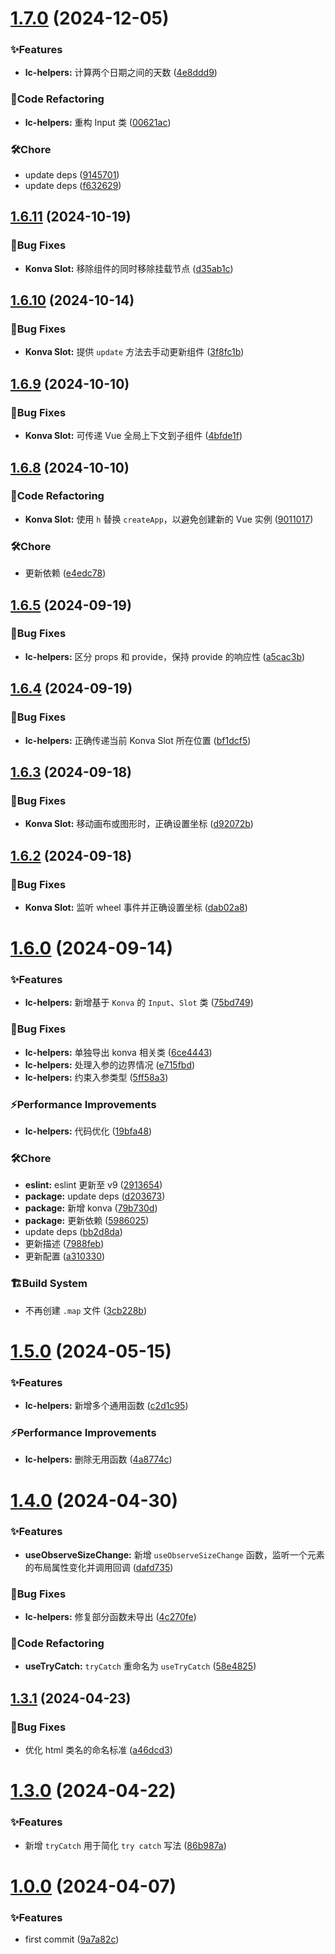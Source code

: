 # [1.7.0](https://github.com/Noah-Ywh/lc-library/compare/v1.6.11...v1.7.0) (2024-12-05)

### ✨Features

* **lc-helpers:** 计算两个日期之间的天数 ([4e8ddd9](https://github.com/Noah-Ywh/lc-library/commit/4e8ddd9a0a3cc8208a0ffefe2561a6605b80c952))

### 🔨Code Refactoring

* **lc-helpers:** 重构 Input 类 ([00621ac](https://github.com/Noah-Ywh/lc-library/commit/00621ace7a6743a194a1948a449b61989f2dbc62))

### 🛠️Chore

* update deps ([9145701](https://github.com/Noah-Ywh/lc-library/commit/9145701b02501b33313e4dd9f88da203212dbd5c))
* update deps ([f632629](https://github.com/Noah-Ywh/lc-library/commit/f632629f212b245a2f0107c2344b7cf85018b551))

## [1.6.11](https://github.com/Noah-Ywh/lc-library/compare/v1.6.10...v1.6.11) (2024-10-19)

### 🐛Bug Fixes

* **Konva Slot:** 移除组件的同时移除挂载节点 ([d35ab1c](https://github.com/Noah-Ywh/lc-library/commit/d35ab1c862aaf4971fe3b2229a6cd90003e4f673))

## [1.6.10](https://github.com/Noah-Ywh/lc-library/compare/v1.6.9...v1.6.10) (2024-10-14)

### 🐛Bug Fixes

* **Konva Slot:** 提供 `update` 方法去手动更新组件 ([3f8fc1b](https://github.com/Noah-Ywh/lc-library/commit/3f8fc1b015d2750fa69588c0f934307f09b49c7a))

## [1.6.9](https://github.com/Noah-Ywh/lc-library/compare/v1.6.8...v1.6.9) (2024-10-10)

### 🐛Bug Fixes

* **Konva Slot:** 可传递 Vue 全局上下文到子组件 ([4bfde1f](https://github.com/Noah-Ywh/lc-library/commit/4bfde1f7a36b3b2772d04d1d48ee587581c4dc3f))

## [1.6.8](https://github.com/Noah-Ywh/lc-library/compare/v1.6.7...v1.6.8) (2024-10-10)

### 🔨Code Refactoring

* **Konva Slot:** 使用 `h` 替换 `createApp`，以避免创建新的 Vue 实例 ([9011017](https://github.com/Noah-Ywh/lc-library/commit/9011017fcbbbc3398ef3e0bd86eaa442941e4222))

### 🛠️Chore

* 更新依赖 ([e4edc78](https://github.com/Noah-Ywh/lc-library/commit/e4edc78efadc3e85092822f618a3198961990288))

## [1.6.5](https://github.com/Noah-Ywh/lc-library/compare/v1.6.4...v1.6.5) (2024-09-19)

### 🐛Bug Fixes

* **lc-helpers:** 区分 props 和 provide，保持 provide 的响应性 ([a5cac3b](https://github.com/Noah-Ywh/lc-library/commit/a5cac3bbadf02bdcf3d5cbe4ef28e7b2fb95a9ed))

## [1.6.4](https://github.com/Noah-Ywh/lc-library/compare/v1.6.3...v1.6.4) (2024-09-19)

### 🐛Bug Fixes

* **lc-helpers:** 正确传递当前 Konva Slot 所在位置 ([bf1dcf5](https://github.com/Noah-Ywh/lc-library/commit/bf1dcf502636c7ba0fc49d4bb4a0b8655a4091d2))

## [1.6.3](https://github.com/Noah-Ywh/lc-library/compare/v1.6.2...v1.6.3) (2024-09-18)

### 🐛Bug Fixes

* **Konva Slot:** 移动画布或图形时，正确设置坐标 ([d92072b](https://github.com/Noah-Ywh/lc-library/commit/d92072b197b3cd99edb5ff904a6837923ae6cf9a))

## [1.6.2](https://github.com/Noah-Ywh/lc-library/compare/v1.6.1...v1.6.2) (2024-09-18)

### 🐛Bug Fixes

* **Konva Slot:** 监听 wheel 事件并正确设置坐标 ([dab02a8](https://github.com/Noah-Ywh/lc-library/commit/dab02a8b4c48073c1312f6f68cc8bab38bebcf28))

# [1.6.0](https://github.com/Noah-Ywh/lc-library/compare/v1.5.0...v1.6.0) (2024-09-14)

### ✨Features

* **lc-helpers:** 新增基于 `Konva` 的 `Input`、`Slot` 类 ([75bd749](https://github.com/Noah-Ywh/lc-library/commit/75bd749e0784f35da2f0715f21473a123771684e))

### 🐛Bug Fixes

* **lc-helpers:** 单独导出 konva 相关类 ([6ce4443](https://github.com/Noah-Ywh/lc-library/commit/6ce444384ab08966da9ea047d9f78356c01b208d))
* **lc-helpers:** 处理入参的边界情况 ([e715fbd](https://github.com/Noah-Ywh/lc-library/commit/e715fbd2f2910dbfe81f17e0464cf7c6ea803a6c))
* **lc-helpers:** 约束入参类型 ([5ff58a3](https://github.com/Noah-Ywh/lc-library/commit/5ff58a31562e60022cf6a3bf01a11f360def50d5))

### ⚡Performance Improvements

* **lc-helpers:** 代码优化 ([19bfa48](https://github.com/Noah-Ywh/lc-library/commit/19bfa48e3ef8284b31158bdee652c88831547a07))

### 🛠️Chore

* **eslint:** eslint 更新至 v9 ([2913654](https://github.com/Noah-Ywh/lc-library/commit/2913654ccc6923f24e3b2056c03eaec1e97317e2))
* **package:** update deps ([d203673](https://github.com/Noah-Ywh/lc-library/commit/d20367378a8231e4576f9004644107faf48ed954))
* **package:** 新增 konva ([79b730d](https://github.com/Noah-Ywh/lc-library/commit/79b730df7ad0a1a5fce692e643899fda7f12d801))
* **package:** 更新依赖 ([5986025](https://github.com/Noah-Ywh/lc-library/commit/598602578bf901c0d4332f55f148131862f48cb7))
* update deps ([bb2d8da](https://github.com/Noah-Ywh/lc-library/commit/bb2d8dabfa8f99fa79c578bff339bc7c508ff907))
* 更新描述 ([7988feb](https://github.com/Noah-Ywh/lc-library/commit/7988feb10e3b06d7689a150458587e156ab5f4b8))
* 更新配置 ([a310330](https://github.com/Noah-Ywh/lc-library/commit/a310330642435973d6eea57ccec1228455f64127))

### 🏗️Build System

* 不再创建 `.map` 文件 ([3cb228b](https://github.com/Noah-Ywh/lc-library/commit/3cb228be0cd25b1229421ff8b6269d2156036551))

# [1.5.0](https://github.com/Noah-Ywh/lc-library/compare/v1.4.0...v1.5.0) (2024-05-15)

### ✨Features

* **lc-helpers:** 新增多个通用函数 ([c2d1c95](https://github.com/Noah-Ywh/lc-library/commit/c2d1c952e3bb8488f4decd2975a4fcde08cb9af8))

### ⚡Performance Improvements

* **lc-helpers:** 删除无用函数 ([4a8774c](https://github.com/Noah-Ywh/lc-library/commit/4a8774c3dfcd9bbb2eacb32de41e35cac94f9b64))

# [1.4.0](https://github.com/Noah-Ywh/lc-library/compare/v1.3.1...v1.4.0) (2024-04-30)

### ✨Features

* **useObserveSizeChange:** 新增 `useObserveSizeChange` 函数，监听一个元素的布局属性变化并调用回调 ([dafd735](https://github.com/Noah-Ywh/lc-library/commit/dafd735843b42da2d5c392267b9c0c50c7204a10))

### 🐛Bug Fixes

* **lc-helpers:** 修复部分函数未导出 ([4c270fe](https://github.com/Noah-Ywh/lc-library/commit/4c270fee9bf99d2c8646e2eb3aaba8e37b75982d))

### 🔨Code Refactoring

* **useTryCatch:** `tryCatch` 重命名为 `useTryCatch` ([58e4825](https://github.com/Noah-Ywh/lc-library/commit/58e4825a1b586a06498c6b2bed5a519602c21ca4))

## [1.3.1](https://github.com/Noah-Ywh/lc-library/compare/v1.3.0...v1.3.1) (2024-04-23)

### 🐛Bug Fixes

* 优化 html 类名的命名标准 ([a46dcd3](https://github.com/Noah-Ywh/lc-library/commit/a46dcd3f49a4e379da51cf1bb589d0cd3005434b))

# [1.3.0](https://github.com/Noah-Ywh/lc-library/compare/v1.2.0...v1.3.0) (2024-04-22)

### ✨Features

* 新增 `tryCatch` 用于简化 `try catch` 写法 ([86b987a](https://github.com/Noah-Ywh/lc-library/commit/86b987a4c39bd9a9c6ff8776d94ee4d30608e7a8))

# [1.0.0](https://github.com/Noah-Ywh/lc-library/compare/9a7a82cbf946e9a1d2a0382dd09f78a4f239a321...v1.0.0) (2024-04-07)

### ✨Features

* first commit ([9a7a82c](https://github.com/Noah-Ywh/lc-library/commit/9a7a82cbf946e9a1d2a0382dd09f78a4f239a321))

